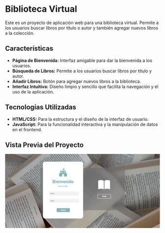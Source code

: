 # Biblioteca Virtual
Este es un proyecto de aplicación web para una biblioteca virtual. Permite a los usuarios buscar libros por título o autor y también agregar nuevos libros a la colección.

## Características
+ **Página de Bienvenida:** Interfaz amigable para dar la bienvenida a los usuarios.
+ **Búsqueda de Libros:** Permite a los usuarios buscar libros por título y autor.
+ **Añadir Libros:** Botón para agregar nuevos libros a la biblioteca.
+ **Interfaz Intuitiva:** Diseño limpio y sencillo que facilita la navegación y el uso de la aplicación.
  
## Tecnologías Utilizadas
+ **HTML/CSS:** Para la estructura y el diseño de la interfaz de usuario.
+ **JavaScript:** Para la funcionalidad interactiva y la manipulación de datos en el frontend.
## Vista Previa del Proyecto
![Demo](/Imagenes/vistaprevia.png)
